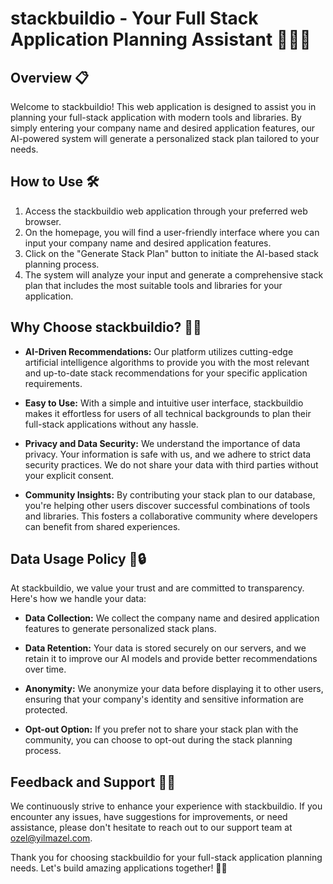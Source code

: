 # stackbuildio - Your Full Stack Application Planning Assistant 👩‍💻🚀

## Overview 📋
Welcome to stackbuildio! This web application is designed to assist you in planning your full-stack application with modern tools and libraries. By simply entering your company name and desired application features, our AI-powered system will generate a personalized stack plan tailored to your needs.

## How to Use 🛠️
1. Access the stackbuildio web application through your preferred web browser.
2. On the homepage, you will find a user-friendly interface where you can input your company name and desired application features.
3. Click on the "Generate Stack Plan" button to initiate the AI-based stack planning process.
4. The system will analyze your input and generate a comprehensive stack plan that includes the most suitable tools and libraries for your application.

## Why Choose stackbuildio? 🤔💡
- **AI-Driven Recommendations:** Our platform utilizes cutting-edge artificial intelligence algorithms to provide you with the most relevant and up-to-date stack recommendations for your specific application requirements.

- **Easy to Use:** With a simple and intuitive user interface, stackbuildio makes it effortless for users of all technical backgrounds to plan their full-stack applications without any hassle.

- **Privacy and Data Security:** We understand the importance of data privacy. Your information is safe with us, and we adhere to strict data security practices. We do not share your data with third parties without your explicit consent.

- **Community Insights:** By contributing your stack plan to our database, you're helping other users discover successful combinations of tools and libraries. This fosters a collaborative community where developers can benefit from shared experiences.

## Data Usage Policy 📜🔒
At stackbuildio, we value your trust and are committed to transparency. Here's how we handle your data:

- **Data Collection:** We collect the company name and desired application features to generate personalized stack plans.

- **Data Retention:** Your data is stored securely on our servers, and we retain it to improve our AI models and provide better recommendations over time.

- **Anonymity:** We anonymize your data before displaying it to other users, ensuring that your company's identity and sensitive information are protected.

- **Opt-out Option:** If you prefer not to share your stack plan with the community, you can choose to opt-out during the stack planning process.

## Feedback and Support 💌🤝
We continuously strive to enhance your experience with stackbuildio. If you encounter any issues, have suggestions for improvements, or need assistance, please don't hesitate to reach out to our support team at ozel@yilmazel.com.

Thank you for choosing stackbuildio for your full-stack application planning needs. Let's build amazing applications together! 🎉🚀
